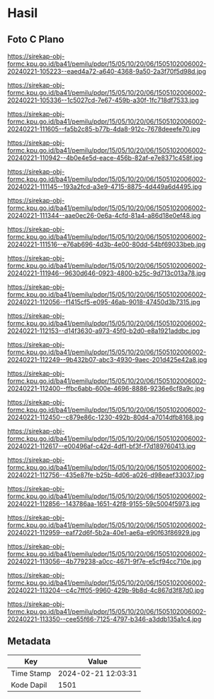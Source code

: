 # Hasil

## Foto C Plano

https://sirekap-obj-formc.kpu.go.id/ba41/pemilu/pdpr/15/05/10/20/06/1505102006002-20240221-105223--eaed4a72-a640-4368-9a50-2a3f70f5d98d.jpg

https://sirekap-obj-formc.kpu.go.id/ba41/pemilu/pdpr/15/05/10/20/06/1505102006002-20240221-105336--1c5027cd-7e67-459b-a30f-1fc718df7533.jpg

https://sirekap-obj-formc.kpu.go.id/ba41/pemilu/pdpr/15/05/10/20/06/1505102006002-20240221-111605--fa5b2c85-b77b-4da8-912c-7678deeefe70.jpg

https://sirekap-obj-formc.kpu.go.id/ba41/pemilu/pdpr/15/05/10/20/06/1505102006002-20240221-110942--4b0e4e5d-eace-456b-82af-e7e8371c458f.jpg

https://sirekap-obj-formc.kpu.go.id/ba41/pemilu/pdpr/15/05/10/20/06/1505102006002-20240221-111145--193a2fcd-a3e9-4715-8875-4d449a6d4495.jpg

https://sirekap-obj-formc.kpu.go.id/ba41/pemilu/pdpr/15/05/10/20/06/1505102006002-20240221-111344--aae0ec26-0e6a-4cfd-81a4-a86d18e0ef48.jpg

https://sirekap-obj-formc.kpu.go.id/ba41/pemilu/pdpr/15/05/10/20/06/1505102006002-20240221-111516--e76ab696-4d3b-4e00-80dd-54bf69033beb.jpg

https://sirekap-obj-formc.kpu.go.id/ba41/pemilu/pdpr/15/05/10/20/06/1505102006002-20240221-111946--9630d646-0923-4800-b25c-9d713c013a78.jpg

https://sirekap-obj-formc.kpu.go.id/ba41/pemilu/pdpr/15/05/10/20/06/1505102006002-20240221-112056--f1415cf5-e095-46ab-9018-47450d3b7315.jpg

https://sirekap-obj-formc.kpu.go.id/ba41/pemilu/pdpr/15/05/10/20/06/1505102006002-20240221-112153--d14f3630-a973-45f0-b2d0-e8a1921addbc.jpg

https://sirekap-obj-formc.kpu.go.id/ba41/pemilu/pdpr/15/05/10/20/06/1505102006002-20240221-112249--9b432b07-abc3-4930-9aec-201d425e42a8.jpg

https://sirekap-obj-formc.kpu.go.id/ba41/pemilu/pdpr/15/05/10/20/06/1505102006002-20240221-112400--ffbc6abb-600e-4696-8886-9236e6cf8a9c.jpg

https://sirekap-obj-formc.kpu.go.id/ba41/pemilu/pdpr/15/05/10/20/06/1505102006002-20240221-112450--c879e86c-1230-492b-80d4-a7014dfb8168.jpg

https://sirekap-obj-formc.kpu.go.id/ba41/pemilu/pdpr/15/05/10/20/06/1505102006002-20240221-112617--e00496af-c42d-4df1-bf3f-f7d189760413.jpg

https://sirekap-obj-formc.kpu.go.id/ba41/pemilu/pdpr/15/05/10/20/06/1505102006002-20240221-112756--435e87fe-b25b-4d06-a026-d98eaef33037.jpg

https://sirekap-obj-formc.kpu.go.id/ba41/pemilu/pdpr/15/05/10/20/06/1505102006002-20240221-112856--143786aa-1651-42f8-9155-59c5004f5973.jpg

https://sirekap-obj-formc.kpu.go.id/ba41/pemilu/pdpr/15/05/10/20/06/1505102006002-20240221-112959--eaf72d6f-5b2a-40e1-ae6a-e90f63f86929.jpg

https://sirekap-obj-formc.kpu.go.id/ba41/pemilu/pdpr/15/05/10/20/06/1505102006002-20240221-113056--4b779238-a0cc-4671-9f7e-e5cf94cc710e.jpg

https://sirekap-obj-formc.kpu.go.id/ba41/pemilu/pdpr/15/05/10/20/06/1505102006002-20240221-113204--c4c7ff05-9960-429b-9b8d-4c867d3f87d0.jpg

https://sirekap-obj-formc.kpu.go.id/ba41/pemilu/pdpr/15/05/10/20/06/1505102006002-20240221-113350--cee55f66-7125-4797-b346-a3ddb135a1c4.jpg


## Metadata

| Key        | Value               |
| ---------- | ------------------- |
| Time Stamp | 2024-02-21 12:03:31 |
| Kode Dapil | 1501                |




